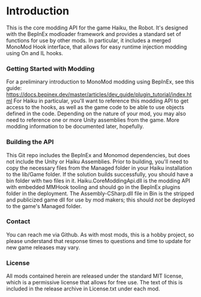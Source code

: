 [//]: # ( Haiku Core Modding API )

# Introduction
This is the core modding API for the game Haiku, the Robot.  It's designed with the BepInEx modloader framework and provides a standard set of functions for use by other mods.  In particular, it includes a merged MonoMod Hook interface, that allows for easy runtime injection modding using On and IL hooks.  

### Getting Started with Modding
For a preliminary introduction to MonoMod modding using BepInEx, see this guide: https://docs.bepinex.dev/master/articles/dev_guide/plugin_tutorial/index.html
For Haiku in particular, you'll want to reference this modding API to get access to the hooks, as well as the game code to be able to use objects defined in the code.  Depending on the nature of your mod, you may also need to reference one or more Unity assemblies from the game.  More modding information to be documented later, hopefully.

### Building the API
This Git repo includes the BepInEx and Monomod dependencies, but does not include the Unity or Haiku Assemblies.  Prior to building, you'll need to copy the necessary files from the Managed folder in your Haiku installation to the lib/Game folder.
If the solution builds successfully, you should have a bin folder with two files in it.  Haiku.CoreModdingApi.dll is the modding API with embedded MMHook tooling and should go in the BepInEx plugins folder in the deployment.  The Assembly-CSharp.dll file in Bin is the stripped and publicized game dll for use by mod makers; this should _not_ be deployed to the game's Managed folder.

### Contact
You can reach me via Github.  As with most mods, this is a hobby project, so please understand that response times to questions and time to update for new game releases may vary.

### License
All mods contained herein are released under the standard MIT license, which is a permissive license that allows for free use.  The text of this is included in the release archive in License.txt under each mod.
